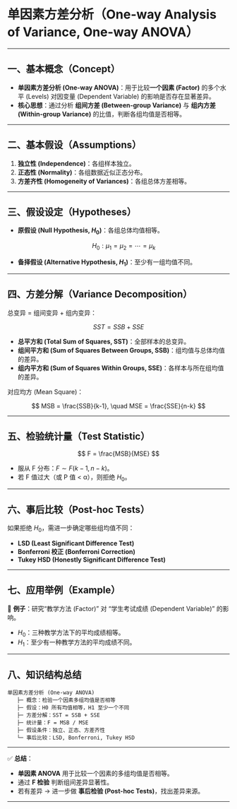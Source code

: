 

# 单因素方差分析（One-way Analysis of Variance, One-way ANOVA）

---

## 一、基本概念（Concept）

* **单因素方差分析 (One-way ANOVA)**：用于比较**一个因素 (Factor)** 的多个水平 (Levels) 对因变量 (Dependent Variable) 的影响是否存在显著差异。
* **核心思想**：通过分析 **组间方差 (Between-group Variance)** 与 **组内方差 (Within-group Variance)** 的比值，判断各组均值是否相等。

---

## 二、基本假设（Assumptions）

1. **独立性 (Independence)**：各组样本独立。
2. **正态性 (Normality)**：各组数据近似正态分布。
3. **方差齐性 (Homogeneity of Variances)**：各组总体方差相等。

---

## 三、假设设定（Hypotheses）

* **原假设 (Null Hypothesis, $H_0$)**：各组总体均值相等。

  $$
  H_0: \mu_1 = \mu_2 = \cdots = \mu_k
  $$
* **备择假设 (Alternative Hypothesis, $H_1$)**：至少有一组均值不同。

---

## 四、方差分解（Variance Decomposition）

总变异 = 组间变异 + 组内变异：

$$
SST = SSB + SSE
$$

* **总平方和 (Total Sum of Squares, SST)**：全部样本的总变异。
* **组间平方和 (Sum of Squares Between Groups, SSB)**：组均值与总体均值的差异。
* **组内平方和 (Sum of Squares Within Groups, SSE)**：各样本与所在组均值的差异。

对应均方 (Mean Square)：

$$
MSB = \frac{SSB}{k-1}, \quad MSE = \frac{SSE}{n-k}
$$

---

## 五、检验统计量（Test Statistic）

$$
F = \frac{MSB}{MSE}
$$

* 服从 F 分布：$F \sim F(k-1, n-k)$。
* 若 F 值过大（或 P 值 < α），则拒绝 $H_0$。

---

## 六、事后比较（Post-hoc Tests）

如果拒绝 $H_0$，需进一步确定哪些组均值不同：

* **LSD (Least Significant Difference Test)**
* **Bonferroni 校正 (Bonferroni Correction)**
* **Tukey HSD (Honestly Significant Difference Test)**

---

## 七、应用举例（Example）

📍 **例子**：研究“教学方法 (Factor)” 对 “学生考试成绩 (Dependent Variable)” 的影响。

* $H_0$：三种教学方法下的平均成绩相等。
* $H_1$：至少有一种教学方法的平均成绩不同。

---

## 八、知识结构总结

```
单因素方差分析 (One-way ANOVA)
   ├─ 概念：检验一个因素多组均值是否相等
   ├─ 假设：H0 所有均值相等，H1 至少一个不同
   ├─ 方差分解：SST = SSB + SSE
   ├─ 统计量：F = MSB / MSE
   ├─ 假设条件：独立、正态、方差齐性
   └─ 事后比较：LSD, Bonferroni, Tukey HSD
```

---

✅ **总结**：

* **单因素 ANOVA** 用于比较一个因素的多组均值是否相等。
* 通过 **F 检验** 判断组间差异显著性。
* 若有差异 → 进一步做 **事后检验 (Post-hoc Tests)**，找出差异来源。

---



